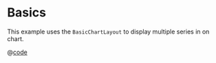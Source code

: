 # Basics
This example uses the `BasicChartLayout` to display multiple series in on chart.

<example-basic />

@[code](../../examples/example-basic.vue)
